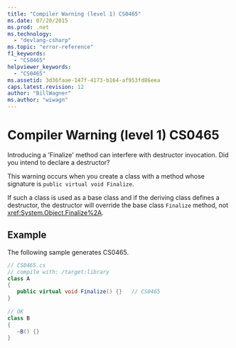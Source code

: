 ```yaml
---
title: "Compiler Warning (level 1) CS0465"
ms.date: 07/20/2015
ms.prod: .net
ms.technology: 
  - "devlang-csharp"
ms.topic: "error-reference"
f1_keywords: 
  - "CS0465"
helpviewer_keywords: 
  - "CS0465"
ms.assetid: 3d36faae-147f-4173-b164-af953fd86eea
caps.latest.revision: 12
author: "BillWagner"
ms.author: "wiwagn"
---
```

# Compiler Warning (level 1) CS0465
Introducing a 'Finalize' method can interfere with destructor invocation. Did you intend to declare a destructor?  
  
 This warning occurs when you create a class with a method whose signature is `public virtual void Finalize`.  
  
 If such a class is used as a base class and if the deriving class defines a destructor, the destructor will override the base class `Finalize` method, not <xref:System.Object.Finalize%2A>.  
  
## Example  
 The following sample generates CS0465.  
  
```csharp  
// CS0465.cs  
// compile with: /target:library  
class A  
{  
   public virtual void Finalize() {}   // CS0465  
}  
  
// OK  
class B  
{  
   ~B() {}  
}  
```

